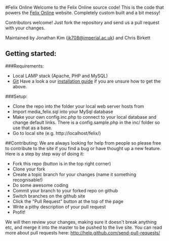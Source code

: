 #Felix Online
Welcome to the Felix Online source code! This is the code that powers the [Felix Online](http://felixonline.co.uk) website. Completely custom built and a bit messy!

Contributors welcome! Just fork the repository and send us a pull request with your changes. 

Maintained by Jonathan Kim (jk708@imperial.ac.uk) and Chris Birkett

## Getting started:
###Requirements:
* Local LAMP stack (Apache, PHP and MySQL)
* [Git](http://git-scm.com/)
Have a look a our [installation guide](wiki/Installation) if you are unsure how to get the above. 

###Setup:
* Clone the repo into the folder your local web server hosts from
* Import media\_felix.sql into your MySql database
* Make your own config.inc.php to connect to your local database and change default links. There is a config.sample.php in the inc/ folder so use that as a base.
* Go to local site (e.g. http://localhost/felix/)

##Contributing:
We are always looking for help from people so please free to contribute to the site if you find a bug or have thought up a new feature. Here is a step by step way of doing it:

* Fork this repo (button is in the top right corner)
* Clone your fork
* Create a topic branch for your changes (name it something recognisable!)
* Do some awesome coding
* Commit your branch to your forked repo on github
* Switch branches on the github site
* Click the "Pull Request" button at the top of the page
* Write a pithy description of your pull request
* Profit!

We will then review your changes, making sure it doesn't break anything etc, and merge it into the master to be pushed to the live site.
You can read more about pull requests here: http://help.github.com/send-pull-requests/

